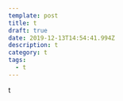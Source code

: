 ```yaml
---
template: post
title: t
draft: true
date: 2019-12-13T14:54:41.994Z
description: t
category: t
tags:
  - t
---
```

t
